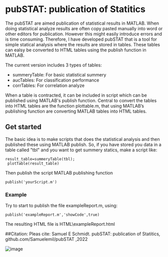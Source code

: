 # pubSTAT: publication of Statitics
The pubSTAT are aimed publication of statistical results in MATLAB. When doing statistical analyze results are often copy pasted manually into word or other editors for publication. However this might easily introduce errors and is time consuming. Therefore, I have developed pubSTAT that is a tool for simple statical analysis where the results are stored in tables. These tables can ealsy be converted to HTML tables using the publish function in MATLAB.

The current version includes 3 types of tables:
 * summeryTable: For basic statistical summery 
 * aucTables: For classification performance 
 * corrTables: For correlation  analyze 
 
When a table is contracted, it can be included in script which can be published using MATLAB's publish function. Central to convert the tables into HTML tables are the function plottable.m, that using MATLAB’s publishing function are converting MATLAB tables into HTML tables.

## Get started 
The basic idea is to make scripts that does the statistical analysis and then published these using MATLAB publish.
So, if you have stored you data in a table called "tbl" and you want to get summery statics, make a script like:
```
result_table=summeryTable(tbl);
 plotTable(result_table)
```

Then publish the script MATLAB publishing function  
```
publish('yourScript.m')
```


### Example
Try to start  to publish the file exampleReport.m, using:
```
publish('exampleReport.m','showCode',true)
```
The resulting HTML file is HTML\exampleReport.html


##Citation:
Pleas cite:  Samuel E Schmidt. pubSTAT: publication of Statitics, github.com/Samuelemil/pubSTAT ,2022 


![image](https://user-images.githubusercontent.com/14206853/206318233-2e121f3c-29f8-4735-a2b3-751fbab92dcb.png)







